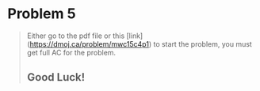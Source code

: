 # Problem 5
> Either go to the pdf file or this [link] (https://dmoj.ca/problem/mwc15c4p1) to start the problem, you must get full AC for the problem.
> ## Good Luck!
